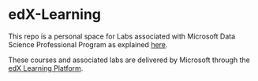 # edX-Learning

This repo is a personal space for Labs associated with Microsoft Data Science 
Professional Program as explained [here](https://academy.microsoft.com/en-us/professional-program/tracks/data-science/).

These courses and associated labs are delivered by Microsoft through the 
[edX Learning Platform](https://www.edx.org/).
